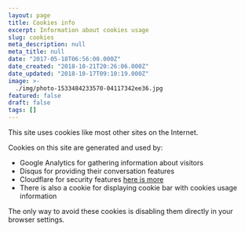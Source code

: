 ```yaml
---
layout: page
title: Cookies info
excerpt: Information about cookies usage
slug: cookies
meta_description: null
meta_title: null
date: "2017-05-18T06:56:00.000Z"
date_created: "2018-10-21T20:26:06.000Z"
date_updated: "2018-10-17T09:10:19.000Z"
image: >-
  ./img/photo-1533484233570-04117342ee36.jpg
featured: false
draft: false
tags: []
---
```


This site uses cookies like most other sites on the Internet.

Cookies on this site are generated and used by:

- Google Analytics for gathering information about visitors
- Disqus for providing their conversation features
- Cloudflare for security features [here is more](https://support.cloudflare.com/hc/en-us/articles/200170156-What-does-the-Cloudflare-cfduid-cookie-do-)
- There is also a cookie for displaying cookie bar with cookies usage information

The only way to avoid these cookies is disabling them directly in your browser settings.

